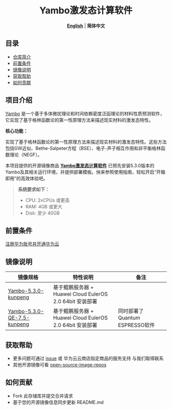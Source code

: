  <h1 align="center">Yambo激发态计算软件</h1>
 <p align="center">
    <a href="README.md"><strong>English</strong></a> | <strong>简体中文</strong>
 </p>

## 目录

- [仓库简介](#项目介绍)
- [前置条件](#前置条件)
- [镜像说明](#镜像说明)
- [获取帮助](#获取帮助)
- [如何贡献](#如何贡献)

## 项目介绍

[Yambo](https://github.com/yambo-code/yambo) 是一个基于多体微扰理论和时间依赖密度泛函理论的材料性质预测软件，它实现了基于格林函数论的第一性原理方法来描述现实材料的激发态特性。

**核心功能：**

实现了基于格林函数论的第一性原理方法来描述现实材料的激发态特性。这些方法包括GW近似、Bethe-Salpeter方程（BSE）、电子-声子相互作用和非平衡格林函数理论（NEGF）。

本项目提供的开源镜像商品 [**Yambo激发态计算软件**](https://marketplace.huaweicloud.com/hidden/contents/65afebbd-cb0f-47e8-978e-5a90c9747edf#productid=OFFI1169451101213282304) 已预先安装5.3.0版本的Yambo及其相关运行环境，并提供部署模板。快来参照使用指南，轻松开启“开箱即用”的高效体验吧。


> **系统要求如下：**
> - CPU: 2vCPUs 或更高
> - RAM: 4GB 或更大
> - Disk: 至少 40GB

## 前置条件
[注册华为账号并开通华为云](https://support.huaweicloud.com/usermanual-account/account_id_001.html)

## 镜像说明

| 镜像规格 | 特性说明 | 备注 |
|--------------------------------------------------------------------------------------------------------------| --- | --- |
| [Yambo-5.3.0-kunpeng](https://github.com/HuaweiCloudDeveloper/yambo-image/tree/Yambo-5.3.0-kunpeng) | 基于鲲鹏服务器 + Huawei Cloud EulerOS 2.0 64bit 安装部署 |  |
| [Yambo-5.3.0-QE-7.5-kunpeng](https://github.com/HuaweiCloudDeveloper/yambo-image/tree/Yambo-5.3.0-QE-7.5-kunpeng) | 基于鲲鹏服务器 + Huawei Cloud EulerOS 2.0 64bit 安装部署 | 同时部署了Quantum ESPRESSO软件 |
## 获取帮助
- 更多问题可通过 [issue](https://github.com/HuaweiCloudDeveloper/yambo-image/issues) 或 华为云云商店指定商品的服务支持 与我们取得联系
- 其他开源镜像可看 [open-source-image-repos](https://github.com/HuaweiCloudDeveloper/open-source-image-repos)

## 如何贡献
- Fork 此存储库并提交合并请求
- 基于您的开源镜像信息同步更新 README.md
